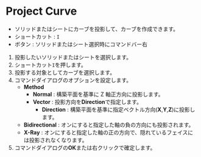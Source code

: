 # Project Curve

- ソリッドまたはシートにカーブを投影して、カーブを作成できます。
- ショートカット : `I`
- ボタン : ソリッドまたはシート選択時にコマンドバー右

1. 投影したいソリッドまたはシートを選択します。
2. ショートカット`I`を押します。
3. 投影する対象としてカーブを選択します。
4. コマンドダイアログのオプションを設定します。
   - **Method**
     - **Normal** : 構築平面を基準に Z 軸正方向に投影します。
     - **Vector** : 投影方向を**Direction**で指定します。
       - **Direction** : 構築平面を基準に指定ベクトル方向(**X**,**Y**,**Z**)に投影します。
   - **Bidirectional** : オンにすると指定した軸の負の方向にも投影されます。
   - **X-Ray** : オンにすると指定した軸の正の方向で、隠れているフェイスには投影されなくなります。
5. コマンドダイアログの**OK**または右クリックで確定します。

